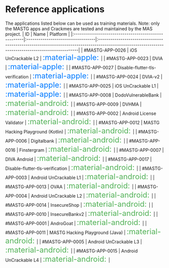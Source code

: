 # Reference applications

The applications listed below can be used as training materials. Note: only the MASTG apps and Crackmes are tested and maintained by the MAS project.
| ID                                                   | Name                              | Platform                                                                                                                                          |
|:-----------------------------------------------------|:----------------------------------|:--------------------------------------------------------------------------------------------------------------------------------------------------|
| #MASTG-APP-0026     | iOS UnCrackable L2                | <span style="font-size: x-large; color: #007aff;" title="iOS"> :material-apple: </span><span style="display: none;">platform:ios</span>           |
| #MASTG-APP-0023     | DVIA                              | <span style="font-size: x-large; color: #007aff;" title="iOS"> :material-apple: </span><span style="display: none;">platform:ios</span>           |
| #MASTG-APP-0027     | Disable-flutter-tls-verification  | <span style="font-size: x-large; color: #007aff;" title="iOS"> :material-apple: </span><span style="display: none;">platform:ios</span>           |
| #MASTG-APP-0024     | DVIA-v2                           | <span style="font-size: x-large; color: #007aff;" title="iOS"> :material-apple: </span><span style="display: none;">platform:ios</span>           |
| #MASTG-APP-0025     | iOS UnCrackable L1                | <span style="font-size: x-large; color: #007aff;" title="iOS"> :material-apple: </span><span style="display: none;">platform:ios</span>           |
| #MASTG-APP-0008 | DodoVulnerableBank                | <span style="font-size: x-large; color: #54b259;" title="Android"> :material-android: </span><span style="display: none;">platform:android</span> |
| #MASTG-APP-0009 | DVHMA                             | <span style="font-size: x-large; color: #54b259;" title="Android"> :material-android: </span><span style="display: none;">platform:android</span> |
| #MASTG-APP-0002 | Android License Validator         | <span style="font-size: x-large; color: #54b259;" title="Android"> :material-android: </span><span style="display: none;">platform:android</span> |
| #MASTG-APP-0012 | MASTG Hacking Playground (Kotlin) | <span style="font-size: x-large; color: #54b259;" title="Android"> :material-android: </span><span style="display: none;">platform:android</span> |
| #MASTG-APP-0006 | Digitalbank                       | <span style="font-size: x-large; color: #54b259;" title="Android"> :material-android: </span><span style="display: none;">platform:android</span> |
| #MASTG-APP-0016 | Finstergram                       | <span style="font-size: x-large; color: #54b259;" title="Android"> :material-android: </span><span style="display: none;">platform:android</span> |
| #MASTG-APP-0007 | DIVA Android                      | <span style="font-size: x-large; color: #54b259;" title="Android"> :material-android: </span><span style="display: none;">platform:android</span> |
| #MASTG-APP-0017 | Disable-flutter-tls-verification  | <span style="font-size: x-large; color: #54b259;" title="Android"> :material-android: </span><span style="display: none;">platform:android</span> |
| #MASTG-APP-0003 | Android UnCrackable L1            | <span style="font-size: x-large; color: #54b259;" title="Android"> :material-android: </span><span style="display: none;">platform:android</span> |
| #MASTG-APP-0013 | OVAA                              | <span style="font-size: x-large; color: #54b259;" title="Android"> :material-android: </span><span style="display: none;">platform:android</span> |
| #MASTG-APP-0004 | Android UnCrackable L2            | <span style="font-size: x-large; color: #54b259;" title="Android"> :material-android: </span><span style="display: none;">platform:android</span> |
| #MASTG-APP-0014 | InsecureShop                      | <span style="font-size: x-large; color: #54b259;" title="Android"> :material-android: </span><span style="display: none;">platform:android</span> |
| #MASTG-APP-0010 | InsecureBankv2                    | <span style="font-size: x-large; color: #54b259;" title="Android"> :material-android: </span><span style="display: none;">platform:android</span> |
| #MASTG-APP-0001 | AndroGoat                         | <span style="font-size: x-large; color: #54b259;" title="Android"> :material-android: </span><span style="display: none;">platform:android</span> |
| #MASTG-APP-0011 | MASTG Hacking Playground (Java)   | <span style="font-size: x-large; color: #54b259;" title="Android"> :material-android: </span><span style="display: none;">platform:android</span> |
| #MASTG-APP-0005 | Android UnCrackable L3            | <span style="font-size: x-large; color: #54b259;" title="Android"> :material-android: </span><span style="display: none;">platform:android</span> |
| #MASTG-APP-0015 | Android UnCrackable L4            | <span style="font-size: x-large; color: #54b259;" title="Android"> :material-android: </span><span style="display: none;">platform:android</span> |

<br>

